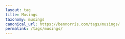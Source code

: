 ```yaml
---
layout: tag
title: Musings
taxonomy: musings
canonical_url: https://bennorris.com/tags/musings/
permalink: /tags/musings/
---
```

